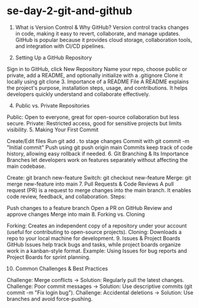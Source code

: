 # se-day-2-git-and-github
1. What is Version Control & Why GitHub?
Version control tracks changes in code, making it easy to revert, collaborate, and manage updates. GitHub is popular because it provides cloud storage, collaboration tools, and integration with CI/CD pipelines.

2. Setting Up a GitHub Repository

Sign in to GitHub, click New Repository
Name your repo, choose public or private, add a README, and optionally initialize with a .gitignore
Clone it locally using git clone <repo-url>
3. Importance of a README File
A README explains the project's purpose, installation steps, usage, and contributions. It helps developers quickly understand and collaborate effectively.

4. Public vs. Private Repositories

Public: Open to everyone, great for open-source collaboration but less secure.
Private: Restricted access, good for sensitive projects but limits visibility.
5. Making Your First Commit

Create/Edit files
Run git add . to stage changes
Commit with git commit -m "Initial commit"
Push using git push origin main
Commits keep track of code history, allowing easy rollback if needed.
6. Git Branching & Its Importance
Branches let developers work on features separately without affecting the main codebase.

Create: git branch new-feature
Switch: git checkout new-feature
Merge: git merge new-feature into main
7. Pull Requests & Code Reviews
A pull request (PR) is a request to merge changes into the main branch. It enables code review, feedback, and collaboration. Steps:

Push changes to a feature branch
Open a PR on GitHub
Review and approve changes
Merge into main
8. Forking vs. Cloning

Forking: Creates an independent copy of a repository under your account (useful for contributing to open-source projects).
Cloning: Downloads a repo to your local machine for development.
9. Issues & Project Boards
GitHub Issues help track bugs and tasks, while project boards organize work in a kanban-style format. Example: Using Issues for bug reports and Project Boards for sprint planning.

10. Common Challenges & Best Practices

Challenge: Merge conflicts → Solution: Regularly pull the latest changes.
Challenge: Poor commit messages → Solution: Use descriptive commits (git commit -m "Fix login bug").
Challenge: Accidental deletions → Solution: Use branches and avoid force-pushing.
